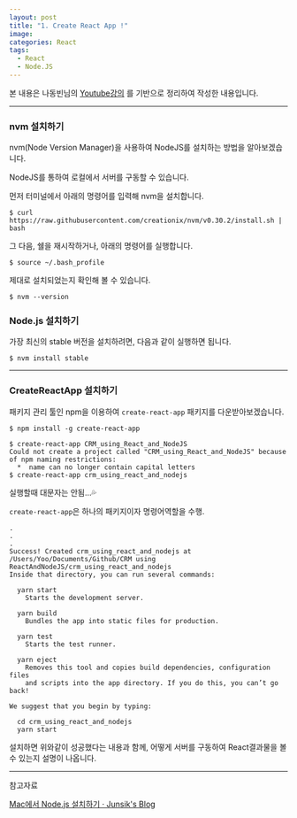 ```yaml
---
layout: post
title: "1. Create React App !"
image:
categories: React
tags:
  - React
  - Node.JS
---
```


본 내용은 나동빈님의 [Youtube강의](https://www.youtube.com/playlist?list=PLRx0vPvlEmdD1pSqKZiTihy5rplxecNpz) 를 기반으로 정리하여 작성한 내용입니다.

---

### nvm 설치하기

nvm(Node Version Manager)을 사용하여 NodeJS를 설치하는 방법을 알아보겠습니다.

NodeJS를 통하여 로컬에서 서버를 구동할 수 있습니다.

먼저 터미널에서 아래의 명령어를 입력해 nvm을 설치합니다.

```
$ curl https://raw.githubusercontent.com/creationix/nvm/v0.30.2/install.sh | bash
```

그 다음, 쉘을 재시작하거나, 아래의 명령어를 실행합니다.

```
$ source ~/.bash_profile
```

제대로 설치되었는지 확인해 볼 수 있습니다.
```
$ nvm --version
```

### Node.js 설치하기
가장 최신의 stable 버전을 설치하려면, 다음과 같이 실행하면 됩니다.
```
$ nvm install stable
```

- - - -
### CreateReactApp 설치하기

패키지 관리 툴인 npm을 이용하여 `create-react-app` 패키지를 다운받아보겠습니다.

`$ npm install -g create-react-app`

```
$ create-react-app CRM_using_React_and_NodeJS
Could not create a project called "CRM_using_React_and_NodeJS" because of npm naming restrictions:
  *  name can no longer contain capital letters
$ create-react-app crm_using_react_and_nodejs
```
실행할때 대문자는 안됨…💦

`create-react-app`은 하나의 패키지이자 명령어역할을 수행.

```
.
.
.
Success! Created crm_using_react_and_nodejs at /Users/Yoo/Documents/Github/CRM using ReactAndNodeJS/crm_using_react_and_nodejs
Inside that directory, you can run several commands:

  yarn start
    Starts the development server.

  yarn build
    Bundles the app into static files for production.

  yarn test
    Starts the test runner.

  yarn eject
    Removes this tool and copies build dependencies, configuration files
    and scripts into the app directory. If you do this, you can’t go back!

We suggest that you begin by typing:

  cd crm_using_react_and_nodejs
  yarn start
```

설치하면 위와같이 성공했다는 내용과 함께, 어떻게 서버를 구동하여 React결과물을 볼 수 있는지 설명이 나옵니다.



---

참고자료

[Mac에서 Node.js 설치하기 · Junsik's Blog](http://junsikshim.github.io/2016/01/29/Mac%EC%97%90%EC%84%9C-Node.js-%EC%84%A4%EC%B9%98%ED%95%98%EA%B8%B0.html)


